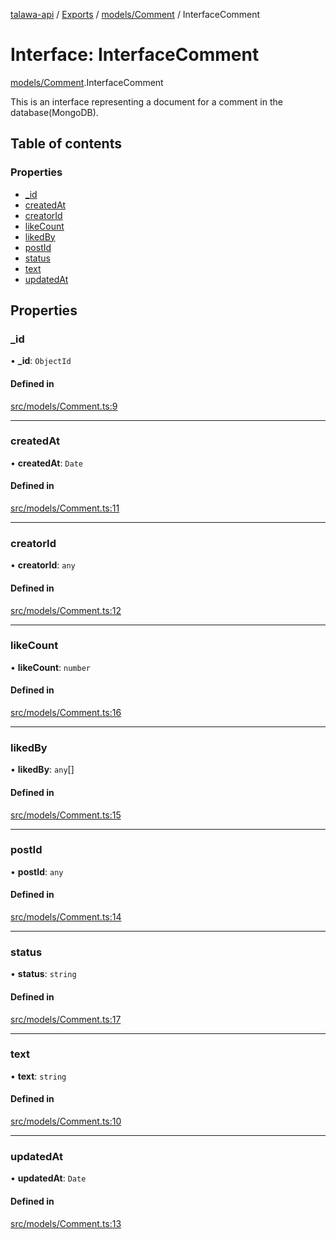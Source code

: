 [talawa-api](../README.md) / [Exports](../modules.md) / [models/Comment](../modules/models_Comment.md) / InterfaceComment

# Interface: InterfaceComment

[models/Comment](../modules/models_Comment.md).InterfaceComment

This is an interface representing a document for a comment in the database(MongoDB).

## Table of contents

### Properties

- [\_id](models_Comment.InterfaceComment.md#_id)
- [createdAt](models_Comment.InterfaceComment.md#createdat)
- [creatorId](models_Comment.InterfaceComment.md#creatorid)
- [likeCount](models_Comment.InterfaceComment.md#likecount)
- [likedBy](models_Comment.InterfaceComment.md#likedby)
- [postId](models_Comment.InterfaceComment.md#postid)
- [status](models_Comment.InterfaceComment.md#status)
- [text](models_Comment.InterfaceComment.md#text)
- [updatedAt](models_Comment.InterfaceComment.md#updatedat)

## Properties

### \_id

• **\_id**: `ObjectId`

#### Defined in

[src/models/Comment.ts:9](https://github.com/PalisadoesFoundation/talawa-api/blob/fa10711/src/models/Comment.ts#L9)

___

### createdAt

• **createdAt**: `Date`

#### Defined in

[src/models/Comment.ts:11](https://github.com/PalisadoesFoundation/talawa-api/blob/fa10711/src/models/Comment.ts#L11)

___

### creatorId

• **creatorId**: `any`

#### Defined in

[src/models/Comment.ts:12](https://github.com/PalisadoesFoundation/talawa-api/blob/fa10711/src/models/Comment.ts#L12)

___

### likeCount

• **likeCount**: `number`

#### Defined in

[src/models/Comment.ts:16](https://github.com/PalisadoesFoundation/talawa-api/blob/fa10711/src/models/Comment.ts#L16)

___

### likedBy

• **likedBy**: `any`[]

#### Defined in

[src/models/Comment.ts:15](https://github.com/PalisadoesFoundation/talawa-api/blob/fa10711/src/models/Comment.ts#L15)

___

### postId

• **postId**: `any`

#### Defined in

[src/models/Comment.ts:14](https://github.com/PalisadoesFoundation/talawa-api/blob/fa10711/src/models/Comment.ts#L14)

___

### status

• **status**: `string`

#### Defined in

[src/models/Comment.ts:17](https://github.com/PalisadoesFoundation/talawa-api/blob/fa10711/src/models/Comment.ts#L17)

___

### text

• **text**: `string`

#### Defined in

[src/models/Comment.ts:10](https://github.com/PalisadoesFoundation/talawa-api/blob/fa10711/src/models/Comment.ts#L10)

___

### updatedAt

• **updatedAt**: `Date`

#### Defined in

[src/models/Comment.ts:13](https://github.com/PalisadoesFoundation/talawa-api/blob/fa10711/src/models/Comment.ts#L13)
